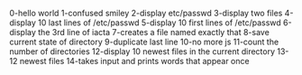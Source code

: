 0-hello world
1-confused smiley
2-display etc/passwd
3-display two files
4-display 10 last lines of /etc/passwd
5-display 10 first lines of /etc/passwd
6-display the 3rd line of iacta
7-creates a file named exactly that
8-save current state of directory
9-duplicate last line
10-no more js
11-count the number of directories
12-display 10 newest files in the current directory
13-12 newest files
14-takes input and prints words that appear once
